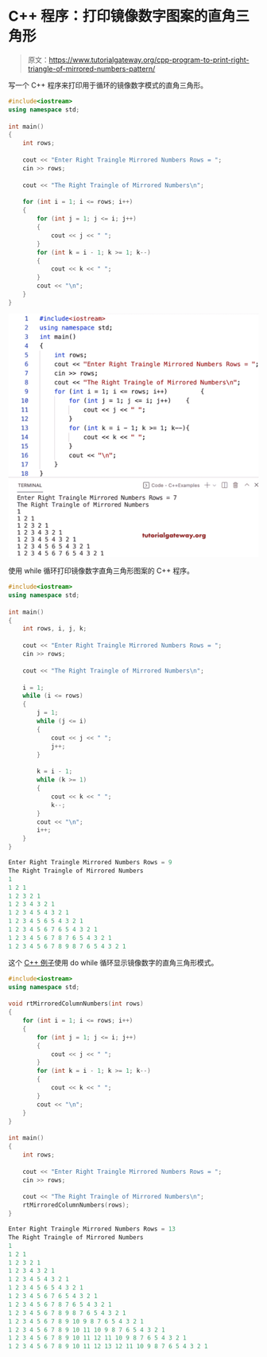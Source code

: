 # C++ 程序：打印镜像数字图案的直角三角形

> 原文：<https://www.tutorialgateway.org/cpp-program-to-print-right-triangle-of-mirrored-numbers-pattern/>

写一个 C++ 程序来打印用于循环的镜像数字模式的直角三角形。

```cpp
#include<iostream>
using namespace std;

int main()
{
	int rows;

	cout << "Enter Right Traingle Mirrored Numbers Rows = ";
	cin >> rows;

	cout << "The Right Traingle of Mirrored Numbers\n";

	for (int i = 1; i <= rows; i++)
	{
		for (int j = 1; j <= i; j++)
		{
			cout << j << " ";
		}
		for (int k = i - 1; k >= 1; k--)
		{
			cout << k << " ";
		}
		cout << "\n";
	}
}
```

![C++ Program to Print Right Triangle of Mirrored Numbers Pattern](img/ec2bed36352b8890ef25cfee867bc74c.png)

使用 while 循环打印镜像数字直角三角形图案的 C++ 程序。

```cpp
#include<iostream>
using namespace std;

int main()
{
	int rows, i, j, k;

	cout << "Enter Right Traingle Mirrored Numbers Rows = ";
	cin >> rows;

	cout << "The Right Traingle of Mirrored Numbers\n";

	i = 1;
	while (i <= rows)
	{
		j = 1;
		while (j <= i)
		{
			cout << j << " ";
			j++;
		}

		k = i - 1;
		while (k >= 1)
		{
			cout << k << " ";
			k--;
		}
		cout << "\n";
		i++;
	}
}
```

```cpp
Enter Right Traingle Mirrored Numbers Rows = 9
The Right Traingle of Mirrored Numbers
1 
1 2 1 
1 2 3 2 1 
1 2 3 4 3 2 1 
1 2 3 4 5 4 3 2 1 
1 2 3 4 5 6 5 4 3 2 1 
1 2 3 4 5 6 7 6 5 4 3 2 1 
1 2 3 4 5 6 7 8 7 6 5 4 3 2 1 
1 2 3 4 5 6 7 8 9 8 7 6 5 4 3 2 1 
```

这个 [C++ 例子](https://www.tutorialgateway.org/cpp-programs/)使用 do while 循环显示镜像数字的直角三角形模式。

```cpp
#include<iostream>
using namespace std;

void rtMirroredColumnNumbers(int rows)
{
	for (int i = 1; i <= rows; i++)
	{
		for (int j = 1; j <= i; j++)
		{
			cout << j << " ";
		}
		for (int k = i - 1; k >= 1; k--)
		{
			cout << k << " ";
		}
		cout << "\n";
	}
}

int main()
{
	int rows;

	cout << "Enter Right Traingle Mirrored Numbers Rows = ";
	cin >> rows;

	cout << "The Right Traingle of Mirrored Numbers\n";
	rtMirroredColumnNumbers(rows);
}
```

```cpp
Enter Right Traingle Mirrored Numbers Rows = 13
The Right Traingle of Mirrored Numbers
1 
1 2 1 
1 2 3 2 1 
1 2 3 4 3 2 1 
1 2 3 4 5 4 3 2 1 
1 2 3 4 5 6 5 4 3 2 1 
1 2 3 4 5 6 7 6 5 4 3 2 1 
1 2 3 4 5 6 7 8 7 6 5 4 3 2 1 
1 2 3 4 5 6 7 8 9 8 7 6 5 4 3 2 1 
1 2 3 4 5 6 7 8 9 10 9 8 7 6 5 4 3 2 1 
1 2 3 4 5 6 7 8 9 10 11 10 9 8 7 6 5 4 3 2 1 
1 2 3 4 5 6 7 8 9 10 11 12 11 10 9 8 7 6 5 4 3 2 1 
1 2 3 4 5 6 7 8 9 10 11 12 13 12 11 10 9 8 7 6 5 4 3 2 1 
```